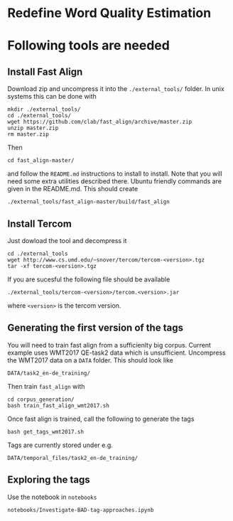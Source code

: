 Redefine Word Quality Estimation
======

# Following tools are needed

## Install Fast Align

Download zip and uncompress it into the `./external_tools/` folder. In unix
systems this can be done with

    mkdir ./external_tools/
    cd ./external_tools/
    wget https://github.com/clab/fast_align/archive/master.zip
    unzip master.zip
    rm master.zip
    
Then 

    cd fast_align-master/

and follow the `README.md` instructions to install to install. Note that you
will need some extra utilities described there. Ubuntu friendly commands are
given in the README.md. This should create

    ./external_tools/fast_align-master/build/fast_align  

## Install Tercom

Just dowload the tool and decompress it

    cd ./external_tools
    wget http://www.cs.umd.edu/~snover/tercom/tercom-<version>.tgz
    tar -xf tercom-<version>.tgz

If you are sucesful the following file should be available

    ./external_tools/tercom-<version>/tercom.<version>.jar

where `<version>` is the tercom version.

   
## Generating the first version of the tags 

You will need to train fast align from a sufficienlty big corpus. Current
example uses WMT2017 QE-task2 data which is unsufficient. Uncompress the
WMT2017 data on a `DATA` folder. This should look like

    DATA/task2_en-de_training/

Then train `fast_align` with

    cd corpus_generation/
    bash train_fast_align_wmt2017.sh

Once fast align is trained, call the following to generate the tags

    bash get_tags_wmt2017.sh 

Tags are currently stored under e.g.

    DATA/temporal_files/task2_en-de_training/

## Exploring the tags

Use the notebook in `notebooks`

    notebooks/Investigate-BAD-tag-approaches.ipynb
